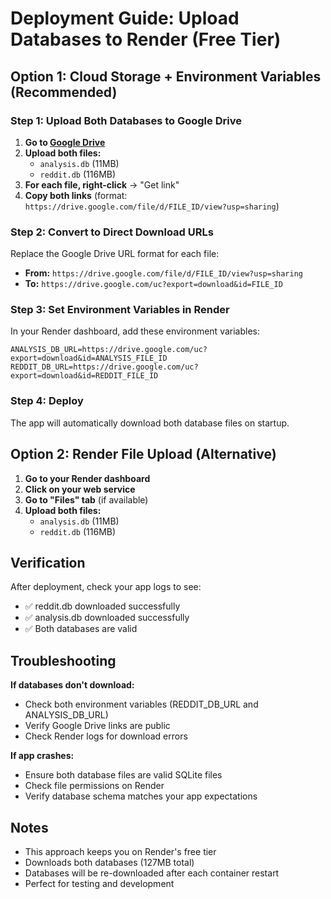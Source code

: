 # Deployment Guide: Upload Databases to Render (Free Tier)

## Option 1: Cloud Storage + Environment Variables (Recommended)

### Step 1: Upload Both Databases to Google Drive

1. **Go to [Google Drive](https://drive.google.com)**
2. **Upload both files:**
   - `analysis.db` (11MB)
   - `reddit.db` (116MB)
3. **For each file, right-click** → "Get link"
4. **Copy both links** (format: `https://drive.google.com/file/d/FILE_ID/view?usp=sharing`)

### Step 2: Convert to Direct Download URLs

Replace the Google Drive URL format for each file:
- **From:** `https://drive.google.com/file/d/FILE_ID/view?usp=sharing`
- **To:** `https://drive.google.com/uc?export=download&id=FILE_ID`

### Step 3: Set Environment Variables in Render

In your Render dashboard, add these environment variables:

```
ANALYSIS_DB_URL=https://drive.google.com/uc?export=download&id=ANALYSIS_FILE_ID
REDDIT_DB_URL=https://drive.google.com/uc?export=download&id=REDDIT_FILE_ID
```

### Step 4: Deploy

The app will automatically download both database files on startup.

## Option 2: Render File Upload (Alternative)

1. **Go to your Render dashboard**
2. **Click on your web service**
3. **Go to "Files" tab** (if available)
4. **Upload both files:**
   - `analysis.db` (11MB)
   - `reddit.db` (116MB)

## Verification

After deployment, check your app logs to see:
- ✅ reddit.db downloaded successfully
- ✅ analysis.db downloaded successfully
- ✅ Both databases are valid

## Troubleshooting

**If databases don't download:**
- Check both environment variables (REDDIT_DB_URL and ANALYSIS_DB_URL)
- Verify Google Drive links are public
- Check Render logs for download errors

**If app crashes:**
- Ensure both database files are valid SQLite files
- Check file permissions on Render
- Verify database schema matches your app expectations

## Notes

- This approach keeps you on Render's free tier
- Downloads both databases (127MB total)
- Databases will be re-downloaded after each container restart
- Perfect for testing and development 